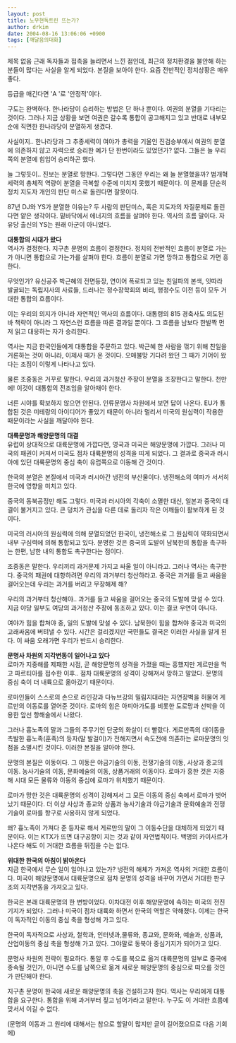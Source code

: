 ```yaml
---
layout: post
title: 노무현독트린 뜨는가?
author: drkim
date: 2004-08-16 13:06:06 +0900
tags: [깨달음의대화]
---
```

 제목 없음 근래 독자들과 접촉을 늘리면서 느낀 점인데, 최근의 정치환경을 불안해 하는 분들이 많다는 사실을 알게 되었다. 본질을 보아야 한다. 요즘 전반적인 정치상황은 매우 좋다.    
  
등급을 매긴다면 'A '로 '안정적'이다.    
  
구도는 완벽하다. 한나라당이 승리하는 방법은 단 하나 뿐이다. 여권의 분열을 기다리는 것이다. 그러나 지금 상황을 보면 여권은 갈수록 통합이 공고해지고 있고 반대로 내부모순에 직면한 한나라당이 분열하게 생겼다. 
  
  
사실이지.. 한나라당과 그 추종세력이 여야가 총력을 기울인 진검승부에서 여권의 분열에 의존하지 않고 자력으로 승리한 예가 단 한번이라도 있었던가? 없다. 그들은 늘 우리 쪽의 분열에 힘입어 승리하곤 했다.    
  
늘 그렇듯이.. 진보는 분열로 망한다. 그렇다면 그동안 우리는 왜 늘 분열했을까? 범개혁세력의 총체적 역량이 분열을 극복할 수준에 미치지 못했기 때문이다. 이 문제를 단순히 정치 지도자 개인의 판단 미스로 돌린다면 잘못이다.    
  
87년 DJ와 YS가 분열한 이유는? 두 사람의 판단미스, 혹은 지도자의 자질문제로 돌린다면 얕은 생각이다. 밑바닥에서 에너지의 흐름을 살펴야 한다. 역사의 흐름 말이다. 자유당 출신의 YS는 원래 아군이 아니었다.    
  
**대통합의 시대가 왔다**  
역사가 결정한다. 지구촌 문명의 흐름이 결정한다. 정치의 전반적인 흐름이 분열로 가는가 아니면 통합으로 가는가를 살펴야 한다. 흐름이 분열로 가면 망하고 통합으로 가면 흥한다.    
  
무엇인가? 유신공주 박근혜의 전면등장, 연이어 폭로되고 있는 친일파의 본색, 잇따라 발굴되는 독립지사의 사료들, 드러나는 정수장학회의 비리, 행정수도 이전 등이 모두 거대한 통합의 흐름이다.    
  
이는 우리의 의지가 아니라 자연적인 역사의 흐름이다. 대통령의 815 경축사도 의도된 바 책략이 아니라 그 자연스런 흐름을 따른 결과일 뿐이다. 그 흐름을 남보다 한발짝 먼저 읽고 대응하는 자가 승리한다.    
  
역사는 지금 한국인들에게 대통합을 주문하고 있다. 박근혜 한 사람을 꺾기 위해 친일을 거론하는 것이 아니라, 이제사 때가 온 것이다. 오매불망 기다려 왔던 그 때가 기어이 왔다는 조짐이 이렇게 나타나고 있다. 
  
  
물론 조중동은 거꾸로 말한다. 우리의 과거청산 주장이 분열을 조장한다고 말한다. 천만에! 이것이 대통합의 전조임을 알아채야 한다. 
  
  
너른 시야를 확보하지 않으면 안된다. 인류문명사 차원에서 보면 답이 나온다. EU가 통합된 것은 미테랑의 아이디어가 좋았기 때문이 아니라 멀리서 미국의 원심력이 작용한 때문이라는 사실을 깨달아야 한다.    
  
**대륙문명과 해양문명의 대결**  
유럽이 상대적으로 대륙문명에 가깝다면, 영국과 미국은 해양문명에 가깝다. 그러나 미국의 패권이 커져서 미국도 점차 대륙문명의 성격을 띠게 되었다. 그 결과로 중국과 러시아에 있던 대륙문명의 중심 축이 유럽쪽으로 이동해 간 것이다.    
  
한국의 분열은 본질에서 미국과 러시아간 냉전의 부산물이다. 냉전해소의 여파가 서서히 한국에 영향을 미치고 있다.    
  
중국의 동북공정만 해도 그렇다. 미국과 러시아의 각축이 소멸한 대신, 일본과 중국의 대결이 불거지고 있다. 큰 덩치가 관심을 다른 데로 돌리자 작은 어깨들이 활보하게 된 것이다.    
  
미국의 러시아의 원심력에 의해 분열되었던 한국이, 냉전해소로 그 원심력이 약화되면서 내부 구심력에 의해 통합되고 있다. 분명한 것은 중국의 도발이 남북한의 통합을 촉구하는 한편, 남한 내의 통합도 촉구한다는 점이다. 
  
  
조중동은 말한다. 우리끼리 과거문제 가지고 싸울 일이 아니라고. 그러나 역사는 촉구한다. 중국의 패권에 대항하려면 우리의 과거부터 청산하라고. 중국은 과거를 들고 싸움을 걸어오는데 우리는 과거를 버리고 무장해제 해?    
  
우리의 과거부터 청산해야.. 과거를 들고 싸움을 걸어오는 중국의 도발에 맞설 수 있다. 지금 야당 일부도 여당의 과거청산 주장에 동조하고 있다. 이는 결코 우연이 아니다.    
  
여야가 힘을 합쳐야 중, 일의 도발에 맞설 수 있다. 남북한이 힘을 합쳐야 중국과 미국의 고래싸움에 버텨낼 수 있다. 시간은 걸리겠지만 국민들도 결국은 이러한 사실을 알게 된다. 이 싸움 오래가면 우리가 반드시 승리한다. 
  
  
**문명사 차원의 지각변동이 일어나고 있다**  
로마가 지중해를 제패한 시점, 곧 해양문명의 성격을 가졌을 때는 흥했지만 게르만을 먹고 파르티아를 접수한 이후.. 점차 대륙문명의 성격이 강해져서 망하고 말았다. 문명의 중심 축이 더 내륙으로 옮아갔기 때문이다.    
  
로마인들이 스스로의 손으로 라인강과 다뉴브강의 밀림지대라는 자연장벽을 허물어 게르만의 이동로를 열어준 것이다. 로마의 힘은 아피아가도를 비롯한 도로망과 선박을 이용한 앞선 항해술에서 나왔다.    
  
그러나 흉노족의 말과 그들의 주무기인 단궁의 화살이 더 빨랐다. 게르만족의 대이동을 촉발한 흉노족(훈족)의 등자(말 발걸이)가 전해지면서 속도전에 의존하는 로마문명의 잇점을 소멸시킨 것이다. 이러한 본질을 알아야 한다.    
  
문명의 본질은 이동이다. 그 이동은 야금기술의 이동, 전쟁기술의 이동, 사상과 종교의 이동. 농사기술의 이동, 문화예술의 이동, 상품거래의 이동이다. 로마가 흥한 것은 지중해 시대 모든 물류와 이동의 중심에 로마가 위치했기 때문이다.    
  
로마가 망한 것은 대륙문명의 성격이 강해져서 그 모든 이동의 중심 축에서 로마가 벗어났기 때문이다. 더 이상 사상과 종교와 상품과 농사기술과 야금기술과 문화예술과 전쟁기술이 로마를 항구로 사용하지 않게 되었다.    
  
왜? 흉노족이 가져다 준 등자로 해서 게르만의 말이 그 이동수단을 대체하게 되었기 때문이다. 이는 KTX가 뜨면 대구공항이 지는 것과 같이 자연법칙이다. 백명의 카이사르가 나온다 해도 이 거대한 흐름을 뒤집을 수는 없다.    
  
**위대한 한국의 아침이 밝아온다**  
지금 한국에서 무슨 일이 일어나고 있는가? 냉전의 해체가 가져온 역사의 거대한 흐름이다. 미국이 해양문명에서 대륙문명으로 점차 문명의 성격을 바꾸어 가면서 거대한 판구조의 지각변동을 가져오고 있다.    
  
한국은 본래 대륙문명의 한 변방이었다. 이차대전 이후 해양문명에 속하는 미국의 전진기지가 되었다. 그러나 미국이 점차 대륙화 하면서 한국의 역할은 약해졌다. 이제는 한국이 독자적인 이동의 중심 축을 형성해 가고 있다.    
  
한국이 독자적으로 사상과, 철학과, 인터넷과,물류와, 종교와, 문화와, 예술과, 상품과, 산업이동의 중심 축을 형성해 가고 있다. 그야말로 동북아 중심기지가 되어가고 있다.    
  
문명사 차원의 전략이 필요하다. 통일 후 수도를 북으로 옮겨 대륙문명의 일부로 중국에 종속될 것인가, 아니면 수도를 남쪽으로 옮겨 새로운 해양문명의 중심으로 떠오를 것인가 판단해야 한다.    
  
지구촌 문명이 한국에 새로운 해양문명의 축을 건설하고자 한다. 역사는 우리에게 대통합을 요구한다. 통합을 위해 과거부터 짚고 넘어가라고 말한다. 누구도 이 거대한 흐름에 맞서서 이길 수 없다.    
  
(문명의 이동과 그 원리에 대해서는 참으로 할말이 많지만 글이 길어졌으므로 다음 기회에)